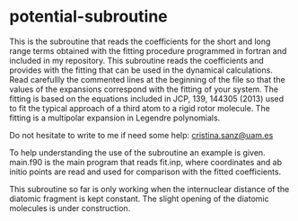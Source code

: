 # potential-subroutine
This is the subroutine that reads the coefficients for the short and long range terms obtained with the fitting procedure programmed in fortran and included in my repository. This subroutine 
reads the coefficients and provides with the fitting that can be used in the dynamical calculations. 
Read carefullly the commented lines at the beginning of the file so that the values of the expansions correspond with the fitting of your system.
The fitting is based on the equations included in JCP, 139, 144305 (2013) used to fit the typical approach of a third atom to a rigid rotor molecule. The fitting is a multipolar expansion 
in Legendre polynomials. 

Do not hesitate to write to me if need some help: cristina.sanz@uam.es

To help understanding the use of the subroutine an example is given. main.f90 is the main program that reads fit.inp, where coordinates and ab initio points are read and used for comparison 
with the fitted coefficients. 

This subroutine so far is only working when the internuclear distance of the diatomic fragment is kept constant. The slight opening of the diatomic molecules is under construction.

